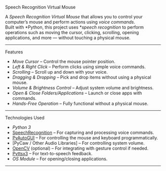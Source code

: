 Speech Recognition Virtual Mouse

A *Speech Recognition Virtual Mouse* that allows you to control your computer’s mouse and perform actions using *voice commands*.  
Built with *Python, this project uses **speech recognition* to perform operations such as moving the cursor, clicking, scrolling, opening applications, and more — without touching a physical mouse.

---

Features

- *Move Cursor* – Control the mouse pointer position.
- *Left & Right Click* – Perform clicks using simple voice commands.
- *Scrolling* – Scroll up and down with your voice.
- *Dragging & Dropping* – Pick and drop items without using a physical mouse.
- *Volume & Brightness Control* – Adjust system volume and brightness.
- *Open & Close Folders/Applications* – Launch or close apps with commands.
- *Hands-Free Operation* – Fully functional without a physical mouse.

---

Technologies Used

- *Python 3*
- [SpeechRecognition](https://pypi.org/project/SpeechRecognition/) – For capturing and processing voice commands.
- [PyAutoGUI](https://pyautogui.readthedocs.io/) – For controlling the mouse and keyboard programmatically.
- [PyCaw / Other Audio Libraries] – For controlling system volume.
- [OpenCV](https://opencv.org/) (optional) – For integrating with gesture control if needed.
- [Pyttsx3](https://pypi.org/project/pyttsx3/) – For text-to-speech feedback.
- *OS Module* – For opening/closing applications.

---


